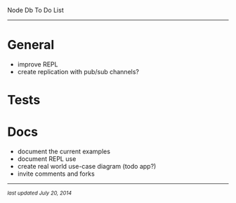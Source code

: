 Node Db To Do List
- - -

# General 

* improve REPL
* create replication with pub/sub channels?

# Tests

# Docs

* document the current examples
* document REPL use
* create real world use-case diagram (todo app?)
* invite comments and forks


- - -
<p><small><em>last updated July 20, 2014</em></small></p>




